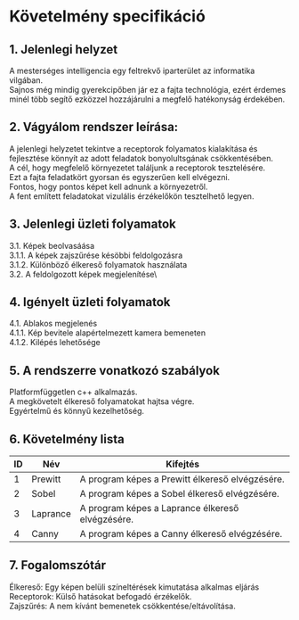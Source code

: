 <h1>Követelmény specifikáció</h1>
<h2>1. Jelenlegi helyzet </h2>
<p>
A mesterséges intelligencia egy feltrekvő iparterület az informatika vilgában.</br>
Sajnos még mindig gyerekcipőben jár ez a fajta technológia, ezért érdemes minél több segítő ezközzel hozzájárulni a megfelő hatékonyság érdekében. 
</p>
<h2>2. Vágyálom rendszer leírása:</h2>
<p>
  A jelenlegi helyzetet tekintve a receptorok folyamatos kialakítása és fejlesztése könnyít az adott feladatok bonyolultsgának csökkentésében.<br>
  A cél, hogy megfelelő környezetet találjunk a receptorok tesztelésére.<br>
  Ezt a fajta feladatkört gyorsan és egyszerűen kell elvégezni.<br>
  Fontos, hogy pontos képet kell adnunk a környezetről.<br>
  A fent említett feladatokat vizulális érzékelőkön tesztelhető legyen.
</p>

<h2>3. Jelenlegi üzleti folyamatok</h2>

3.1. Képek beolvasáása\
3.1.1. A képek zajszűrése késöbbi feldolgozásra\
3.1.2. Különböző élkereső folyamatok használata\
3.2. A feldolgozott képek megjelenítése\


<h2>4. Igényelt üzleti folyamatok</h2>
   <p>4.1. Ablakos megjelenés<br>
   4.1.1. Kép bevitele alapértelmezett kamera bemeneten<br>
   4.1.2. Kilépés lehetősége<br>
   </p>
   
<h2>5. A rendszerre vonatkozó szabályok </h2>
<p>Platformfüggetlen c++ alkalmazás.</br>
A megkövetelt élkereső folyamatokat hajtsa végre.</br>
Egyértelmű és könnyű kezelhetőség.
</p>

<h2>6. Követelmény lista</h2>

| ID | Név | Kifejtés |
|---|---|---|
|1|Prewitt|A program képes a Prewitt élkereső elvégzésére.|
|2|Sobel|A program képes a Sobel élkereső elvégzésére.|
|3|Laprance|A program képes a Laprance élkereső elvégzésére.|
|4|Canny|A program képes a Canny élkereső elvégzésére.|


<h2>7. Fogalomszótár</h2>
   <p>Élkereső: Egy képen belüli színeltérések kimutatása alkalmas eljárás<br>
   Receptorok: Külső hatásokat befogadó érzékelők.<br>
   Zajszűrés: A nem kívánt bemenetek csökkentése/eltávolítása.</p>
   
   
